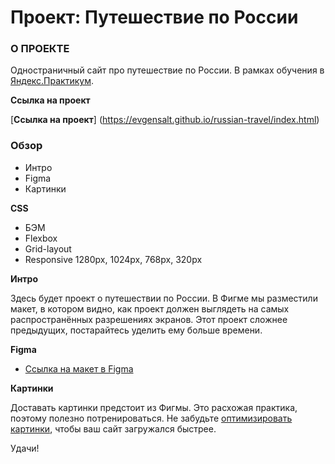 # Проект: Путешествие по России

### О ПРОЕКТЕ
Одностраничный сайт про путешествие по России. В рамках  обучения в [Яндекс.Практикум](https://practicum.yandex.ru/).

**Ссылка на проект**

[**Ссылка на проект**] (https://evgensalt.github.io/russian-travel/index.html)


### Обзор
* Интро
* Figma
* Картинки

**CSS**

* БЭМ
* Flexbox
* Grid-layout
* Responsive 1280px, 1024px, 768px, 320px

**Интро**

Здесь будет проект о путешествии по России.
В Фигме мы разместили макет, в котором видно, как проект должен выглядеть на самых распространённых разрешениях экранов.
Этот проект сложнее предыдущих, постарайтесь уделить ему больше времени.


**Figma**

* [Ссылка на макет в Figma](https://www.figma.com/file/5S2WSbEFL6awjVWJ0NWL8Q/Sprint-3_-Russia-_-desktop-mobile?node-id=28503%3A0)

**Картинки**

Доставать картинки предстоит из Фигмы. Это расхожая практика, поэтому полезно потренироваться.
Не забудьте [оптимизировать картинки](https://tinypng.com/), чтобы ваш сайт загружался быстрее.

Удачи!
